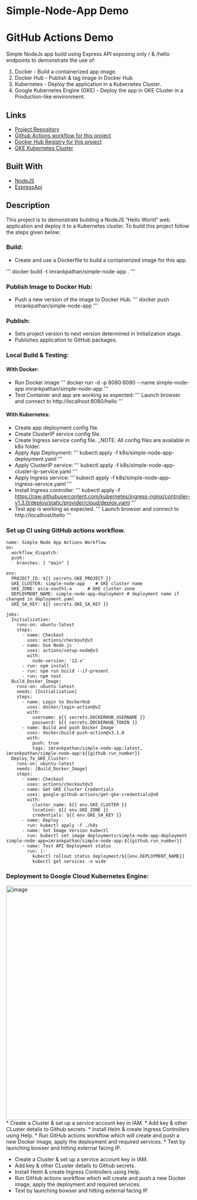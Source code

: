 # Simple-Node-App Demo
# GitHub Actions Demo
Simple NodeJs app build using Express API exposing only / & /hello endpoints to demonstrate the use of:
1. Docker - Build a containerized app image.
2. Docker Hub - Publish & tag image in Docker Hub
3. Kubernetes - Deploy the application in a Kubernetes Cluster.
4. Google Kubernetes Engine (GKE) - Deploy the app in GKE Cluster in a Production-like environment.

## Links
- [Project Repository](https://github.com/imranKpathan/simple-node-app "Simple Node App Repo")
- [Github Actions workflow for this project](https://github.com/imranKpathan/simple-node-app/actions/workflows/github-actions-workflow.yaml)
- [Docker Hub Registry for this project](https://hub.docker.com/repository/docker/imrankpathan/simple-node-app "Link to Docker Hub Registry")
- [GKE Kubernetes Cluster](https://console.cloud.google.com/kubernetes/clusters/details/asia-south1-a/simple-node-app/details?project=simple-node-app-357305 "Link to GKE Cluster")
## Built With
- [NodeJS](https://code.visualstudio.com/docs/nodejs/nodejs-tutorial "NodeJS")
- [ExpressApi](https://expressjs.com/en/starter/hello-world.html "Express API")
## Description
This project is to demonstrate building a NodeJS “Hello World” web application and deploy it to a Kubernetes cluster. To build this project follow the steps given below:
### Build:
* Create and use a Dockerfile to build a containerized image for this app.

'''
docker build -t imrankpathan/simple-node-app .
'''

### Publish Image to Docker Hub:
* Push a new version of the image to Docker Hub.
'''
docker push imrankpathan/simple-node-app
'''
### Publish:
* Sets project version to next version determined in Initialization stage.
* Publishes application to GitHub packages.
### Local Build & Testing:
#### With Docker:
* Run Docker image
'''
docker run -d -p 8080:8080 --name simple-node-app imrankpathan/simple-node-app
'''
* Test Container and app are working as expected:
'''
Launch browser and connect to http://localhost:8080/hello
'''
#### With Kubernetes:
* Create app deployment config file.
* Create ClusterIP service config file.
* Create Ingress service config file.
_NOTE: All config files are available in k8s folder.
* Apply App Deployment:
''' kubectl apply -f k8s/simple-node-app-deployment.yaml
'''
* Apply ClusterIP service:
''' kubectl apply -f k8s/simple-node-app-cluster-ip-service.yaml
'''
* Apply Ingress service:
''' kubectl apply -f k8s/simple-node-app-ingress-service.yaml
'''
* Install Ingress controller:
''' kubectl apply -f https://raw.githubusercontent.com/kubernetes/ingress-nginx/controller-v1.3.0/deploy/static/provider/cloud/deploy.yaml
'''
* Test app is working as expected.
'''
Launch browser and connect to http://localhost/hello
'''
### Set up CI using GitHub actions workflow.
```Workflow
name: Simple Node App Actions Workflow
on:
  workflow_dispatch:
  push:
    branches: [ "main" ]

env:
  PROJECT_ID: ${{ secrets.GKE_PROJECT }}
  GKE_CLUSTER: simple-node-app    # GKE cluster name
  GKE_ZONE: asia-south1-a 	   # GKE cluster zone
  DEPLOYMENT_NAME: simple-node-app-deployment # deployment name if changed in deployment.yaml  
  GKE_SA_KEY: ${{ secrets.GKE_SA_KEY }}

jobs:
  Initialization:
    runs-on: ubuntu-latest
    steps:
      - name: Checkout
        uses: actions/checkout@v3
      - name: Use Node.js
        uses: actions/setup-node@v3
        with:
          node-version: '12.x'
      - run: npm install
      - run: npm run build --if-present
      - run: npm test
  Build_Docker_Image:
    runs-on: ubuntu-latest
    needs: [Initialization]
    steps:
      - name: Login to DockerHub
        uses: docker/login-action@v2
        with:
          username: ${{ secrets.DOCKERHUB_USERNAME }}
          password: ${{ secrets.DOCKERHUB_TOKEN }}
      - name: Build and push Docker Image
        uses: docker/build-push-action@v3.1.0
        with:
          push: true
          tags: imrankpathan/simple-node-app:latest, imrankpathan/simple-node-app:${{github.run_number}}
  Deploy_To_GKE_Cluster:
    runs-on: ubuntu-latest
    needs: [Build_Docker_Image]
    steps:
      - name: Checkout
        uses: actions/checkout@v3
      - name: Get GKE Cluster Credentials
        uses: google-github-actions/get-gke-credentials@v0
        with:
          cluster_name: ${{ env.GKE_CLUSTER }}
          location: ${{ env.GKE_ZONE }}
          credentials: ${{ env.GKE_SA_KEY }}      
      - name: Deploy
        run: kubectl apply -f ./k8s
      - name: Set Image Version kubectl
        run: kubectl set image deployments/simple-node-app-deployment simple-node-app=imrankpathan/simple-node-app:${{github.run_number}}
      - name: Test API Deployment status
        run: |-
          kubectl rollout status deployment/${{env.DEPLOYMENT_NAME}}
          kubectl get services -o wide
```
### Deployment to Google Cloud Kubernetes Engine:
<img width="637" alt="image" src="https://user-images.githubusercontent.com/12246571/180670564-fc32c0cc-aeef-41fc-9048-db845e6de90b.png">
* Create a Cluster & set up a service account key in IAM.
* Add key & other CLuster details to Github secrets.
* Install Helm & create Ingress Controllers using Help.
* Run GitHub actions workflow which will create and push a new Docker image, apply the deployment and required services.
* Test by launching bowser and hitting external facing IP.


* Create a Cluster & set up a service account key in IAM.
* Add key & other CLuster details to Github secrets.
* Install Helm & create Ingress Controllers using Help.
* Run GitHub actions workflow which will create and push a new Docker image, apply the deployment and required services.
* Test by launching bowser and hitting external facing IP.